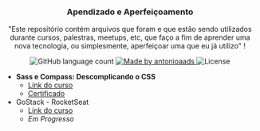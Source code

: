 <h3 align="center">
  Apendizado e Aperfeiçoamento
</h3>

<p align="center">"Este repositório contém arquivos que foram e que estão sendo utilizados durante cursos, palestras, meetups, etc, que faço a fim de aprender uma nova tecnologia, ou simplesmente, aperfeiçoar uma que eu já utilizo"
!</blockquote>

<p align="center">
  <img target="_blank" alt="GitHub language count" src="https://img.shields.io/github/languages/count/antonioaads/Learning?color=%2304D361">

  <a href="http://antonioaads.github.io/">
    <img alt="Made by antonioaads" src="https://img.shields.io/badge/made%20by-antonioaads-%2304D361">
  </a>

  <img alt="License" src="https://img.shields.io/badge/license-MIT-%2304D361">
</p>

* **Sass e Compass: Descomplicando o CSS**
  * [Link do curso](https://www.alura.com.br/curso-online-sass)
  * [Certificado](https://cursos.alura.com.br/user/antonioaads/course/sass/certificate)
* GoStack - RocketSeat
  * [Link do curso](https://rocketseat.com.br/gostack)
  * *Em Progresso*
